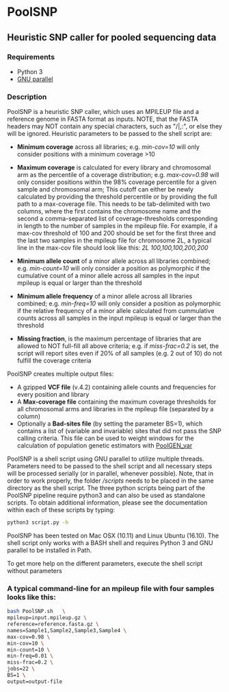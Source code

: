 # PoolSNP

## Heuristic SNP caller for pooled sequencing data

### Requirements

* Python 3
* [GNU parallel](https://www.gnu.org/software/parallel/)

### Description

PoolSNP is a heuristic SNP caller, which uses an MPILEUP file and a reference genome in FASTA format as inputs. NOTE, that the FASTA headers may NOT contain any special characters, such as "/\|,:", or else they will be ignored. Heuristic parameters to be passed to the shell script are:

* **Minimum coverage** across all libraries; e.g. *min-cov=10* will only consider positions with a minimum coverage >10

* **Maximum coverage** is calculated for every library and chromosomal arm as the percentile of a coverage distribution; e.g. *max-cov=0.98* will only consider positions within the 98% coverage percentile for a given sample and chromosomal arm; This cutoff can either be newly calculated by providing the threshold percentile or by providing the full path to a max-coverage file. This needs to be tab-delimited with two columns, where the first contains the chromosome name and the second a comma-separated list of coverage-thresholds corresponding in length to the number of samples in the mpileup file. For example, if a max-cov threshold of 100 and 200 should be set for the first three and the last two samples in the mpileup file for chromosome 2L, a typical line in the max-cov file should look like this: *2L 100,100,100,200,200*

* **Minimum allele count** of a minor allele across all libraries combined; e.g. *min-count=10* will only consider a position as polymorphic if the cumulative count of a minor allele across all samples in the input mpileup is equal or larger than the threshold

* **Minimum allele frequency** of a minor allele across all libraries combined; e.g. *min-freq=10* will only consider a position as polymorphic if the relative frequency of a minor allele calculated from cummulative counts across all samples in the input mpileup is equal or larger than the threshold

* **Missing fraction**, is the maximum percentage of libraries that are allowed to NOT full-fill all above criteria; e.g. if *miss-frac=0.2* is set, the script will report sites even if 20% of all samples (e.g. 2 out of 10) do not fulfill the coverage criteria

PoolSNP creates multiple output files:
* A gzipped **VCF file** (v.4.2) containing  allele counts and frequencies for every position and library
* A **Max-coverage file** containing the maximum coverage thresholds for all chromosomal arms and libraries in the mpileup file (separated by a column)
* Optionally a **Bad-sites file** (by setting the parameter BS=1), which contains a list of (variable and invariable) sites that did not pass the SNP calling criteria. This file can be used to weight windows for the calculation of population genetic estimators with [PoolGEN_var](https://github.com/capoony/DrosEU_pipeline#3-calculate-true-window-sizes-eg-for-non-overlapping-200kb-windows-based-on-the-number-of-sites-that-passed-the-coverage-criteria-as-calculated-from-poolsnp-are-not-located-within-tes-and-that-are-not-located-close-to-indels-see-material-and-methods-in-kapun-et-al-2018)

PoolSNP is a shell script using GNU parallel to utilize multiple threads. Parameters need to be passed to the shell script and all necessary steps will be processed serially (or in parallel, whenever possible). Note, that in order to work properly, the folder */scripts* needs to be placed in the same directory as the shell script. The three python scripts being part of the PoolSNP pipeline require python3 and can also be used as standalone scripts. To obtain additional information, please see the documentation within each of these scripts by typing:

```bash
python3 script.py -h
```

PoolSNP has been tested on Mac OSX (10.11) and Linux Ubuntu (16.10). The shell script only works with a BASH shell and requires Python 3 and GNU parallel to be installed in Path.

To get more help on the different parameters, execute the shell script without parameters

### A typical command-line for an mpileup file with four samples looks like this:

```bash
bash PoolSNP.sh   \
mpileup=input.mpileup.gz \
reference=reference.fasta.gz \
names=Sample1,Sample2,Sample3,Sample4 \
max-cov=0.98 \
min-cov=10 \
min-count=10 \
min-freq=0.01 \
miss-frac=0.2 \
jobs=22 \
BS=1 \
output=output-file
```
